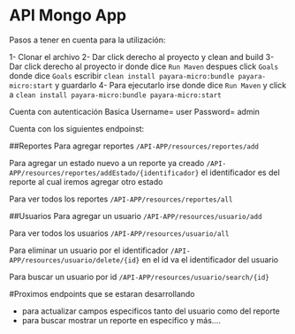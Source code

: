 # API Mongo App

Pasos a tener en cuenta para la utilización:

1- Clonar el archivo
2- Dar click derecho al proyecto y clean and build
3- Dar click derecho al proyecto ir donde dice `Run Maven` despues click `Goals` donde dice `Goals` escribir `clean install payara-micro:bundle payara-micro:start` y guardarlo
4- Para ejecutarlo irse donde dice `Run Maven` y click a `clean install payara-micro:bundle payara-micro:start`

Cuenta con autenticación Basica
Username= user
Password= admin

Cuenta con los siguientes endpoinst:

##Reportes
Para agregar reportes 
`/API-APP/resources/reportes/add`

Para agregar un estado nuevo a un reporte ya creado 
`/API-APP/resources/reportes/addEstado/{identificador}` el identificador es del reporte al cual iremos agregar otro estado

Para ver todos los reportes 
`/API-APP/resources/reportes/all`

##Usuarios
Para agregar un usuario
`/API-APP/resources/usuario/add`

Para ver todos los usuarios 
`/API-APP/resources/usuario/all`

Para eliminar un usuario por el identificador 
`/API-APP/resources/usuario/delete/{id}` en el id va el identificador del usuario

Para buscar un usuario por id 
`/API-APP/resources/usuario/search/{id}`

#Proximos endpoints que se estaran desarrollando
- para actualizar campos especificos tanto del usuario como del reporte
- para buscar mostrar un reporte en especifico
y más....

